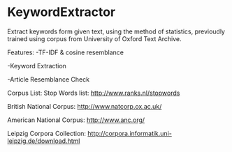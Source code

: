 # KeywordExtractor
Extract keywords form given text, using the method of statistics, previoudly trained using corpus from University of Oxford Text Archive.

Features:
  -TF-IDF & cosine resemblance

  -Keyword Extraction

  -Article Resemblance Check

Corpus List:
  Stop Words list: http://www.ranks.nl/stopwords
 
  British National Corpus: http://www.natcorp.ox.ac.uk/ 

  American National Corpus: http://www.anc.org/ 

  Leipzig Corpora Collection: http://corpora.informatik.uni-leipzig.de/download.html
